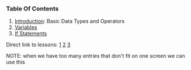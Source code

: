 ### Table Of Contents

1. [Introduction](#lesson1): Basic Data Types and Operators
1. [Variables](#lesson2:variables)
1. [If Statements](#lesson3:if)

Direct link to lessons: [1](#lesson1) [2](#lesson2) [3](#lesson3)


NOTE: when we have too many entries that don't fit on one screen
we can use this <!-- .slide: style="font-size:80%" -->
